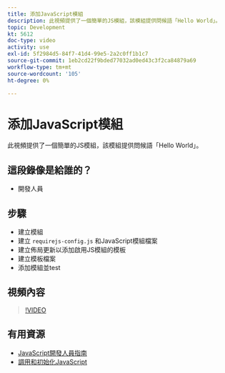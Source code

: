 ```yaml
---
title: 添加JavaScript模組
description: 此視頻提供了一個簡單的JS模組，該模組提供問候語「Hello World」。
topic: Development
kt: 5612
doc-type: video
activity: use
exl-id: 5f2984d5-84f7-41d4-99e5-2a2c0ff1b1c7
source-git-commit: 1eb2cd22f9bded77032ad0ed43c3f2ca84879a69
workflow-type: tm+mt
source-wordcount: '105'
ht-degree: 0%

---
```


# 添加JavaScript模組

此視頻提供了一個簡單的JS模組，該模組提供問候語「Hello World」。

## 這段錄像是給誰的？

- 開發人員

## 步驟

- 建立模組
- 建立 `requirejs-config.js` 和JavaScript模組檔案
- 建立佈局更新以添加啟用JS模組的模板
- 建立模板檔案
- 添加模組並test

## 視頻內容

>[!VIDEO](https://video.tv.adobe.com/v/35790?quality=12&learn=on)

## 有用資源

- [JavaScript開發人員指南](https://devdocs.magento.com/guides/v2.4/javascript-dev-guide/bk-javascript-dev-guide.html)
- [調用和初始化JavaScript](https://devdocs.magento.com/guides/v2.4/javascript-dev-guide/javascript/js_init.html)
